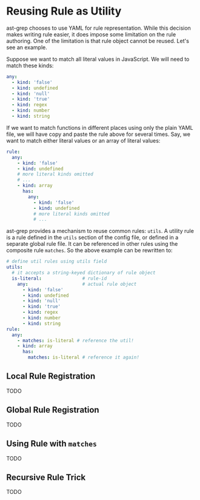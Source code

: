 # Reusing Rule as Utility

ast-grep chooses to use YAML for rule representation. While this decision makes writing rule easier, it does impose some limitation on the rule authoring.
One of the limitation is that rule object cannot be reused. Let's see an example.

Suppose we want to match all literal values in JavaScript. We will need to match these kinds:

```yaml
any:
  - kind: 'false'
  - kind: undefined
  - kind: 'null'
  - kind: 'true'
  - kind: regex
  - kind: number
  - kind: string
```

If we want to match functions in different places using only the plain YAML file, we will have copy and paste the rule above for several times. Say, we want to match either literal values or an array of literal values:

```yaml
rule:
  any:
    - kind: 'false'
    - kind: undefined
    # more literal kinds omitted
    # ...
    - kind: array
      has:
        any:
          - kind: 'false'
          - kind: undefined
          # more literal kinds omitted
          # ...
```

ast-grep provides a mechanism to reuse common rules: `utils`. A utility rule is a rule defined in the `utils` section of the config file, or defined in a separate global rule file. It can be referenced in other rules using the composite rule `matches`. So the above example can be rewritten to:

```yaml
# define util rules using utils field
utils:
  # it accepts a string-keyed dictionary of rule object
  is-literal:               # rule-id
    any:                    # actual rule object
      - kind: 'false'
      - kind: undefined
      - kind: 'null'
      - kind: 'true'
      - kind: regex
      - kind: number
      - kind: string
rule:
  any:
    - matches: is-literal # reference the util!
    - kind: array
      has:
        matches: is-literal # reference it again!
```

## Local Rule Registration

TODO

## Global Rule Registration

TODO

## Using Rule with `matches`

TODO

## Recursive Rule Trick
TODO
